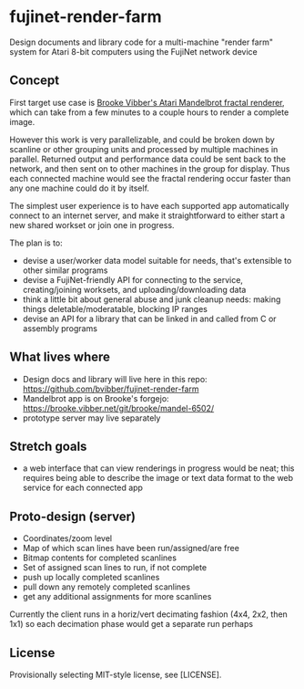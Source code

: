 # fujinet-render-farm

Design documents and library code for a multi-machine "render farm" system for Atari 8-bit computers using the FujiNet network device

## Concept

First target use case is [Brooke Vibber's Atari Mandelbrot fractal renderer](https://brooke.vibber.net/git/brooke/mandel-6502/), which can take from a few minutes to a couple hours to render a complete image.

However this work is very parallelizable, and could be broken down by scanline or other grouping units and processed by multiple machines in parallel. Returned output and performance data could be sent back to the network, and then sent on to other machines in the group for display. Thus each connected machine would see the fractal rendering occur faster than any one machine could do it by itself.

The simplest user experience is to have each supported app automatically connect to an internet server, and make it straightforward to either start a new shared workset or join one in progress.

The plan is to:

* devise a user/worker data model suitable for needs, that's extensible to other similar programs
* devise a FujiNet-friendly API for connecting to the service, creating/joining worksets, and uploading/downloading data
* think a little bit about general abuse and junk cleanup needs: making things deletable/moderatable, blocking IP ranges
* devise an API for a library that can be linked in and called from C or assembly programs

## What lives where

* Design docs and library will live here in this repo: https://github.com/bvibber/fujinet-render-farm
* Mandelbrot app is on Brooke's forgejo: https://brooke.vibber.net/git/brooke/mandel-6502/
* prototype server may live separately

## Stretch goals

* a web interface that can view renderings in progress would be neat; this requires being able to describe the image or text data format to the web service for each connected app

## Proto-design (server)
- Coordinates/zoom level
- Map of which scan lines have been run/assigned/are free
- Bitmap contents for completed scanlines
- Set of assigned scan lines to run, if not complete
- push up locally completed scanlines
- pull down any remotely completed scanlines
- get any additional assignments for more scanlines

Currently the client runs in a horiz/vert decimating fashion (4x4, 2x2, then 1x1) so each decimation phase would get a separate run perhaps

## License

Provisionally selecting MIT-style license, see [LICENSE].
